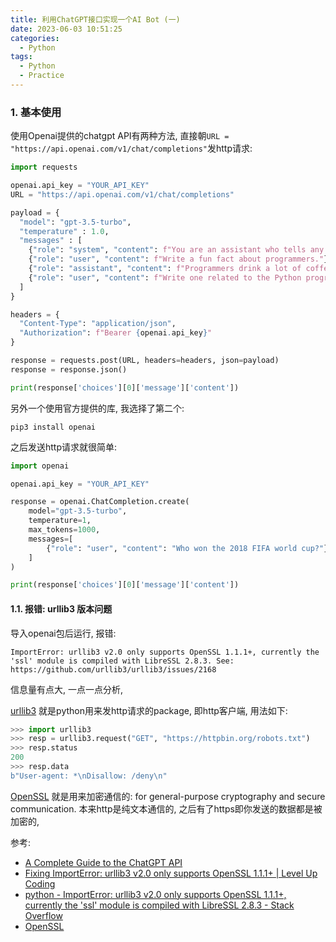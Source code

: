 ```yaml
---
title: 利用ChatGPT接口实现一个AI Bot (一)
date: 2023-06-03 10:51:25
categories:
  - Python
tags:
  - Python
  - Practice
---
```


### 1. 基本使用

使用Openai提供的chatgpt API有两种方法, 直接朝`URL = "https://api.openai.com/v1/chat/completions"`发http请求:

```python
import requests

openai.api_key = "YOUR_API_KEY"
URL = "https://api.openai.com/v1/chat/completions"

payload = {
  "model": "gpt-3.5-turbo",
  "temperature" : 1.0,
  "messages" : [
    {"role": "system", "content": f"You are an assistant who tells any random and very short fun fact about this world."},
    {"role": "user", "content": f"Write a fun fact about programmers."},
    {"role": "assistant", "content": f"Programmers drink a lot of coffee!"},
    {"role": "user", "content": f"Write one related to the Python programming language."}
  ]
}

headers = {
  "Content-Type": "application/json",
  "Authorization": f"Bearer {openai.api_key}"
}

response = requests.post(URL, headers=headers, json=payload)
response = response.json()

print(response['choices'][0]['message']['content'])
```

另外一个使用官方提供的库, 我选择了第二个:

```shell
pip3 install openai
```

之后发送http请求就很简单:

```python
import openai

openai.api_key = "YOUR_API_KEY"

response = openai.ChatCompletion.create(
    model="gpt-3.5-turbo",
    temperature=1,
    max_tokens=1000,
    messages=[
        {"role": "user", "content": "Who won the 2018 FIFA world cup?"}
    ]
)

print(response['choices'][0]['message']['content'])
```

#### 1.1. 报错: urllib3 版本问题

导入openai包后运行, 报错:

```
ImportError: urllib3 v2.0 only supports OpenSSL 1.1.1+, currently the 'ssl' module is compiled with LibreSSL 2.8.3. See: https://github.com/urllib3/urllib3/issues/2168
```

信息量有点大, 一点一点分析, 

[urllib3](https://urllib3.readthedocs.io/en/stable/) 就是python用来发http请求的package, 即http客户端, 用法如下:

```python
>>> import urllib3
>>> resp = urllib3.request("GET", "https://httpbin.org/robots.txt")
>>> resp.status
200
>>> resp.data
b"User-agent: *\nDisallow: /deny\n"
```

[OpenSSL](https://www.openssl.org/) 就是用来加密通信的: for general-purpose cryptography and secure communication. 本来http是纯文本通信的, 之后有了https即你发送的数据都是被加密的, 





参考:

- [A Complete Guide to the ChatGPT API](https://www.makeuseof.com/chatgpt-api-complete-guide/?newsletter_popup=1)
- [Fixing ImportError: urllib3 v2.0 only supports OpenSSL 1.1.1+ | Level Up Coding](https://levelup.gitconnected.com/fixing-importerror-urllib3-v2-0-5fbfe8576957)
- [python - ImportError: urllib3 v2.0 only supports OpenSSL 1.1.1+, currently the 'ssl' module is compiled with LibreSSL 2.8.3 - Stack Overflow](https://stackoverflow.com/questions/76187256/importerror-urllib3-v2-0-only-supports-openssl-1-1-1-currently-the-ssl-modu)
- [OpenSSL](https://www.openssl.org/) 